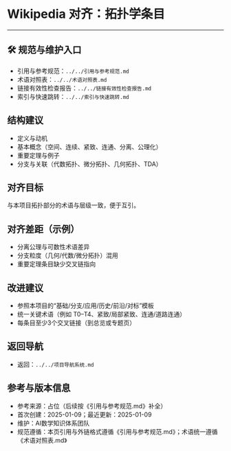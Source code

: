 # Wikipedia 对齐：拓扑学条目

---

## 🛠️ 规范与维护入口

- 引用与参考规范：`../../引用与参考规范.md`
- 术语对照表：`../../术语对照表.md`
- 链接有效性检查报告：`../../链接有效性检查报告.md`
- 索引与快速跳转：`../../索引与快速跳转.md`

## 结构建议

- 定义与动机
- 基本概念（空间、连续、紧致、连通、分离、公理化）
- 重要定理与例子
- 分支与关联（代数拓扑、微分拓扑、几何拓扑、TDA）

## 对齐目标

与本项目拓扑部分的术语与层级一致，便于互引。

## 对齐差距（示例）

- 分离公理与可数性术语差异
- 分支粒度（几何/代数/微分拓扑）混用
- 重要定理条目缺少交叉链指向

## 改进建议

- 参照本项目的“基础/分支/应用/历史/前沿/对标”模板
- 统一关键术语（例如 T0–T4、紧致/局部紧致、连通/道路连通）
- 每条目至少3个交叉链接（到总览或专题页）

## 返回导航

- 返回：`../../项目导航系统.md`

## 参考与版本信息

- 参考来源：占位（后续按《引用与参考规范.md》补全）
- 首次创建：2025-01-09；最近更新：2025-01-09
- 维护：AI数学知识体系团队
- 规范遵循：本页引用与外链格式遵循《引用与参考规范.md》；术语统一遵循《术语对照表.md》
